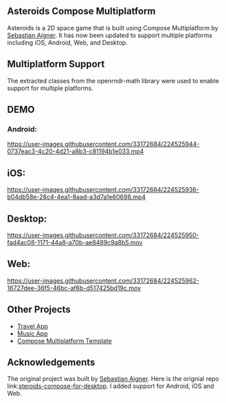 ## Asteroids Compose Multiplatform
Asteroids is a 2D space game that is built using Compose Multiplatform by [Sebastian Aigner](https://github.com/SebastianAigner). It has now been updated to support multiple platforms including iOS, Android, Web, and Desktop.

## Multiplatform Support
The extracted classes from the openrndr-math library were used to enable support for multiple platforms.

## DEMO
### Android:


https://user-images.githubusercontent.com/33172684/224525944-0737eac3-4c20-4d21-a8b3-c81194b1e033.mp4






## iOS:



https://user-images.githubusercontent.com/33172684/224525936-b04db58e-28c4-4ea1-8aad-a3d7a1e60698.mp4






## Desktop:



https://user-images.githubusercontent.com/33172684/224525950-fad4ac08-1171-44a8-a70b-ae8489c9a8b5.mov



## Web:





https://user-images.githubusercontent.com/33172684/224525962-16727dee-36f5-46bc-af6b-d517425bd19c.mov





## Other Projects
- [Travel App](https://github.com/SEAbdulbasit/TravelApp-KMP)
- [Music App](https://github.com/SEAbdulbasit/MusicApp-KMP)
- [Compose Multiplatform Template](https://github.com/SEAbdulbasit/KMP-Compose-Template)


## Acknowledgements
The original project was built by [Sebastian Aigner](https://github.com/SebastianAigner). Here is the orignial repo link:[steroids-compose-for-desktop](https://github.com/SebastianAigner/asteroids-compose-for-desktop). I added support for Android, iOS and Web.
